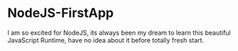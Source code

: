 # NodeJS-FirstApp
I am so excited for NodeJS, its always been my dream to learn this beautiful JavaScript Runtime, have no idea about it before totally fresh start.
